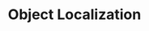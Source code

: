 ---
{
  "area": "computer-vision",
  "title": "Object Localization",
  "parent-task": null,
  "thumbnail": null,
  "links": [
    {
      "title": "Papers With Code",
      "type": "paperswithcode",
      "url": "https://paperswithcode.com/task/object-localization"
    }
  ]
}
---